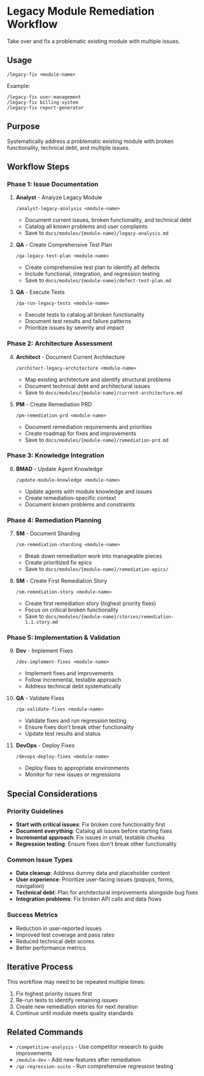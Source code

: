# Legacy Module Remediation Workflow

Take over and fix a problematic existing module with multiple issues.

## Usage
```
/legacy-fix <module-name>
```

Example:
```
/legacy-fix user-management
/legacy-fix billing-system
/legacy-fix report-generator
```

## Purpose
Systematically address a problematic existing module with broken functionality, technical debt, and multiple issues.

## Workflow Steps

### Phase 1: Issue Documentation
1. **Analyst** - Analyze Legacy Module
   ```
   /analyst-legacy-analysis <module-name>
   ```
   - Document current issues, broken functionality, and technical debt
   - Catalog all known problems and user complaints
   - Save to `docs/modules/{module-name}/legacy-analysis.md`

2. **QA** - Create Comprehensive Test Plan
   ```
   /qa-legacy-test-plan <module-name>
   ```
   - Create comprehensive test plan to identify all defects
   - Include functional, integration, and regression testing
   - Save to `docs/modules/{module-name}/defect-test-plan.md`

3. **QA** - Execute Tests
   ```
   /qa-run-legacy-tests <module-name>
   ```
   - Execute tests to catalog all broken functionality
   - Document test results and failure patterns
   - Prioritize issues by severity and impact

### Phase 2: Architecture Assessment
4. **Architect** - Document Current Architecture
   ```
   /architect-legacy-architecture <module-name>
   ```
   - Map existing architecture and identify structural problems
   - Document technical debt and architectural issues
   - Save to `docs/modules/{module-name}/current-architecture.md`

5. **PM** - Create Remediation PRD
   ```
   /pm-remediation-prd <module-name>
   ```
   - Document remediation requirements and priorities
   - Create roadmap for fixes and improvements
   - Save to `docs/modules/{module-name}/remediation-prd.md`

### Phase 3: Knowledge Integration
6. **BMAD** - Update Agent Knowledge
   ```
   /update-module-knowledge <module-name>
   ```
   - Update agents with module knowledge and issues
   - Create remediation-specific context
   - Document known problems and constraints

### Phase 4: Remediation Planning
7. **SM** - Document Sharding
   ```
   /sm-remediation-sharding <module-name>
   ```
   - Break down remediation work into manageable pieces
   - Create prioritized fix epics
   - Save to `docs/modules/{module-name}/remediation-epics/`

8. **SM** - Create First Remediation Story
   ```
   /sm-remediation-story <module-name>
   ```
   - Create first remediation story (highest priority fixes)
   - Focus on critical broken functionality
   - Save to `docs/modules/{module-name}/stories/remediation-1.1.story.md`

### Phase 5: Implementation & Validation
9. **Dev** - Implement Fixes
   ```
   /dev-implement-fixes <module-name>
   ```
   - Implement fixes and improvements
   - Follow incremental, testable approach
   - Address technical debt systematically

10. **QA** - Validate Fixes
    ```
    /qa-validate-fixes <module-name>
    ```
    - Validate fixes and run regression testing
    - Ensure fixes don't break other functionality
    - Update test results and status

11. **DevOps** - Deploy Fixes
    ```
    /devops-deploy-fixes <module-name>
    ```
    - Deploy fixes to appropriate environments
    - Monitor for new issues or regressions

## Special Considerations

### Priority Guidelines
- **Start with critical issues**: Fix broken core functionality first
- **Document everything**: Catalog all issues before starting fixes
- **Incremental approach**: Fix issues in small, testable chunks
- **Regression testing**: Ensure fixes don't break other functionality

### Common Issue Types
- **Data cleanup**: Address dummy data and placeholder content
- **User experience**: Prioritize user-facing issues (popups, forms, navigation)
- **Technical debt**: Plan for architectural improvements alongside bug fixes
- **Integration problems**: Fix broken API calls and data flows

### Success Metrics
- Reduction in user-reported issues
- Improved test coverage and pass rates
- Reduced technical debt scores
- Better performance metrics

## Iterative Process
This workflow may need to be repeated multiple times:
1. Fix highest priority issues first
2. Re-run tests to identify remaining issues
3. Create new remediation stories for next iteration
4. Continue until module meets quality standards

## Related Commands
- `/competitive-analysis` - Use competitor research to guide improvements
- `/module-dev` - Add new features after remediation
- `/qa-regression-suite` - Run comprehensive regression testing